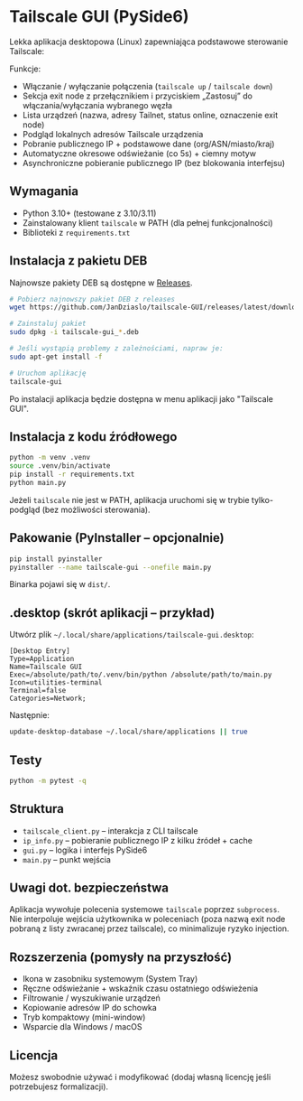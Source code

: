 # Tailscale GUI (PySide6)

Lekka aplikacja desktopowa (Linux) zapewniająca podstawowe sterowanie Tailscale:

Funkcje:
- Włączanie / wyłączanie połączenia (`tailscale up` / `tailscale down`)
- Sekcja exit node z przełącznikiem i przyciskiem „Zastosuj” do włączania/wyłączania wybranego węzła
- Lista urządzeń (nazwa, adresy Tailnet, status online, oznaczenie exit node)
- Podgląd lokalnych adresów Tailscale urządzenia
- Pobranie publicznego IP + podstawowe dane (org/ASN/miasto/kraj)
- Automatyczne okresowe odświeżanie (co 5s) + ciemny motyw
- Asynchroniczne pobieranie publicznego IP (bez blokowania interfejsu)

## Wymagania
- Python 3.10+ (testowane z 3.10/3.11)
- Zainstalowany klient `tailscale` w PATH (dla pełnej funkcjonalności)
- Biblioteki z `requirements.txt`

## Instalacja z pakietu DEB

Najnowsze pakiety DEB są dostępne w [Releases](https://github.com/JanDziaslo/tailscale-GUI/releases).

```bash
# Pobierz najnowszy pakiet DEB z releases
wget https://github.com/JanDziaslo/tailscale-GUI/releases/latest/download/tailscale-gui_*.deb

# Zainstaluj pakiet
sudo dpkg -i tailscale-gui_*.deb

# Jeśli wystąpią problemy z zależnościami, napraw je:
sudo apt-get install -f

# Uruchom aplikację
tailscale-gui
```

Po instalacji aplikacja będzie dostępna w menu aplikacji jako "Tailscale GUI".

## Instalacja z kodu źródłowego
```bash
python -m venv .venv
source .venv/bin/activate
pip install -r requirements.txt
python main.py
```

Jeżeli `tailscale` nie jest w PATH, aplikacja uruchomi się w trybie tylko-podgląd (bez możliwości sterowania).

## Pakowanie (PyInstaller – opcjonalnie)
```bash
pip install pyinstaller
pyinstaller --name tailscale-gui --onefile main.py
```
Binarka pojawi się w `dist/`.

## .desktop (skrót aplikacji – przykład)
Utwórz plik `~/.local/share/applications/tailscale-gui.desktop`:
```
[Desktop Entry]
Type=Application
Name=Tailscale GUI
Exec=/absolute/path/to/.venv/bin/python /absolute/path/to/main.py
Icon=utilities-terminal
Terminal=false
Categories=Network;
```
Następnie:
```bash
update-desktop-database ~/.local/share/applications || true
```

## Testy
```bash
python -m pytest -q
```

## Struktura
- `tailscale_client.py` – interakcja z CLI tailscale
- `ip_info.py` – pobieranie publicznego IP z kilku źródeł + cache
- `gui.py` – logika i interfejs PySide6
- `main.py` – punkt wejścia

## Uwagi dot. bezpieczeństwa
Aplikacja wywołuje polecenia systemowe `tailscale` poprzez `subprocess`. Nie interpoluje wejścia użytkownika w poleceniach (poza nazwą exit node pobraną z listy zwracanej przez tailscale), co minimalizuje ryzyko injection.

## Rozszerzenia (pomysły na przyszłość)
- Ikona w zasobniku systemowym (System Tray)
- Ręczne odświeżanie + wskaźnik czasu ostatniego odświeżenia
- Filtrowanie / wyszukiwanie urządzeń
- Kopiowanie adresów IP do schowka
- Tryb kompaktowy (mini-window)
- Wsparcie dla Windows / macOS

## Licencja
Możesz swobodnie używać i modyfikować (dodaj własną licencję jeśli potrzebujesz formalizacji).

